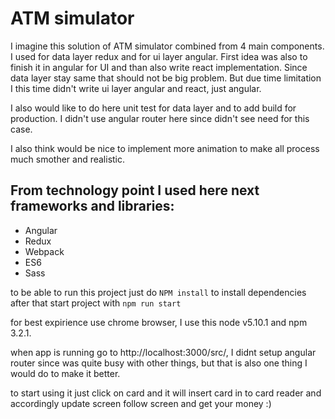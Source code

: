# ATM simulator

I imagine this solution of ATM simulator combined from 4 main components. I used for data layer redux and for
ui layer angular. First idea was also to finish it in angular for UI and than also write react implementation.
Since data layer stay same that should not be big problem. But due time limitation I this time didn't write ui
layer angular and react, just angular.

I also would like to do here unit test for data layer and to add build for production. I didn't use angular
router here since didn't see need for this case.

I also think would be nice to implement more animation to make all process much smother and realistic.

## From technology point I used here next frameworks and libraries:
 - Angular
 - Redux
 - Webpack
 - ES6
 - Sass

to be able to run this project just do `NPM install` to install dependencies
after that start project with `npm run start`

for best expirience use chrome browser, I use this node v5.10.1 and npm 3.2.1.

when app is running go to http://localhost:3000/src/, I didnt setup angular router since was quite busy
with other things, but that is also one thing I would do to make it better.

to start using it just click on card and it will insert card in to card reader and accordingly update screen
follow screen and get your money :)
